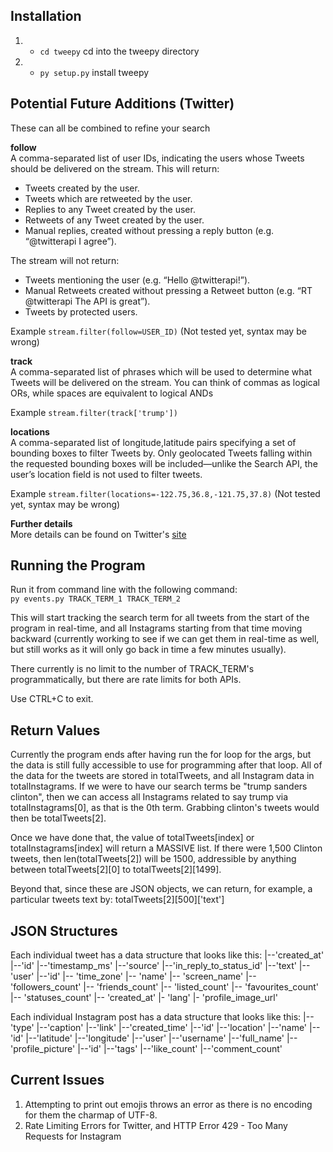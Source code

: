 Installation
-----------
1. - `cd tweepy` cd into the tweepy directory
2. - `py setup.py` install tweepy

Potential Future Additions (Twitter)
---------------
These can all be combined to refine your search

**follow**  
A comma-separated list of user IDs, indicating the users whose Tweets should be delivered on the stream.
This will return:
- Tweets created by the user.
- Tweets which are retweeted by the user.
- Replies to any Tweet created by the user.
- Retweets of any Tweet created by the user.
- Manual replies, created without pressing a reply button (e.g. “@twitterapi I agree”).

The stream will not return:
- Tweets mentioning the user (e.g. “Hello @twitterapi!”).
- Manual Retweets created without pressing a Retweet button (e.g. “RT @twitterapi The API is great”).
- Tweets by protected users.

Example
`stream.filter(follow=USER_ID)` (Not tested yet, syntax may be wrong)

**track**  
A comma-separated list of phrases which will be used to determine what Tweets will be delivered on the stream. You can think of commas as logical ORs, while spaces are equivalent to logical ANDs

Example
`stream.filter(track['trump'])`

**locations**  
A comma-separated list of longitude,latitude pairs specifying a set of bounding boxes to filter Tweets by. Only geolocated Tweets falling within the requested bounding boxes will be included—unlike the Search API, the user’s location field is not used to filter tweets.

Example
`stream.filter(locations=-122.75,36.8,-121.75,37.8)` (Not tested yet, syntax may be wrong)

**Further details**  
More details can be found on Twitter's [site](https://dev.twitter.com/streaming/overview/request-parameters)


Running the Program
-------------------
Run it from command line with the following command:  
`py events.py TRACK_TERM_1 TRACK_TERM_2`

This will start tracking the search term for all tweets from the start of the program in real-time, and all Instagrams starting from that time moving backward (currently working to see if we can get them in real-time as well, but still works as it will only go back in time a few minutes usually).

There currently is no limit to the number of TRACK_TERM's programmatically, but there are rate limits for both APIs.

Use CTRL+C to exit.

Return Values
-------------
Currently the program ends after having run the for loop for the args, but the data is still fully accessible to use for programming after that loop. All of the data for the tweets are stored in totalTweets, and all Instagram data in totalInstagrams. If we were to have our search terms be "trump sanders clinton", then we can access all Instagrams related to say trump via totalInstagrams[0], as that is the 0th term. Grabbing clinton's tweets would then be totalTweets[2].

Once we have done that, the value of totalTweets[index] or totalInstagrams[index] will return a MASSIVE list. If there were 1,500 Clinton tweets, then len(totalTweets[2]) will be 1500, addressible by anything between totalTweets[2][0] to totalTweets[2][1499].

Beyond that, since these are JSON objects, we can return, for example, a particular tweets text by: totalTweets[2][500]['text']

JSON Structures
---------------
Each individual tweet has a data structure that looks like this:
|--'created_at'
|--'id'
|--'timestamp_ms'
|--'source'
|--'in_reply_to_status_id'
|--'text'
|--'user'
  |--'id'
  |-- 'time_zone'
  |-- 'name'
  |-- 'screen_name'
  |-- 'followers_count'
  |-- 'friends_count'
  |-- 'listed_count'
  |-- 'favourites_count'
  |-- 'statuses_count'
  |-- 'created_at'
  |- 'lang'
  |- 'profile_image_url'

Each individual Instagram post has a data structure that looks like this:
|--'type'
|--'caption'
|--'link'
|--'created_time'
|--'id'
|--'location'
  |--'name'
  |--'id'
  |--'latitude'
  |--'longitude'
|--'user'
  |--'username'
  |--'full_name'
  |--'profile_picture'
  |--'id'
|--'tags'
|--'like_count'
|--'comment_count'

Current Issues
--------------
1. Attempting to print out emojis throws an error as there is no encoding for them the charmap of UTF-8.
2. Rate Limiting Errors for Twitter, and HTTP Error 429 - Too Many Requests for Instagram
